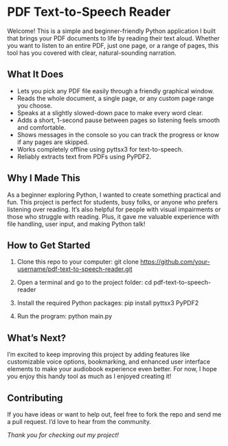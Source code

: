# PDF Text-to-Speech Reader

Welcome! This is a simple and beginner-friendly Python application I built that brings your PDF documents to life by reading their text aloud. Whether you want to listen to an entire PDF, just one page, or a range of pages, this tool has you covered with clear, natural-sounding narration.

## What It Does

- Lets you pick any PDF file easily through a friendly graphical window.
- Reads the whole document, a single page, or any custom page range you choose.
- Speaks at a slightly slowed-down pace to make every word clear.
- Adds a short, 1-second pause between pages so listening feels smooth and comfortable.
- Shows messages in the console so you can track the progress or know if any pages are skipped.
- Works completely offline using pyttsx3 for text-to-speech.
- Reliably extracts text from PDFs using PyPDF2.

## Why I Made This

As a beginner exploring Python, I wanted to create something practical and fun. This project is perfect for students, busy folks, or anyone who prefers listening over reading. It’s also helpful for people with visual impairments or those who struggle with reading. Plus, it gave me valuable experience with file handling, user input, and making Python talk!

## How to Get Started

1. Clone this repo to your computer:
git clone https://github.com/your-username/pdf-text-to-speech-reader.git

2. Open a terminal and go to the project folder:
cd pdf-text-to-speech-reader

3. Install the required Python packages:
pip install pyttsx3 PyPDF2

4. Run the program:
python main.py

## What’s Next?

I’m excited to keep improving this project by adding features like customizable voice options, bookmarking, and enhanced user interface elements to make your audiobook experience even better. For now, I hope you enjoy this handy tool as much as I enjoyed creating it!

## Contributing

If you have ideas or want to help out, feel free to fork the repo and send me a pull request. I’d love to hear from the community.

*Thank you for checking out my project!*
